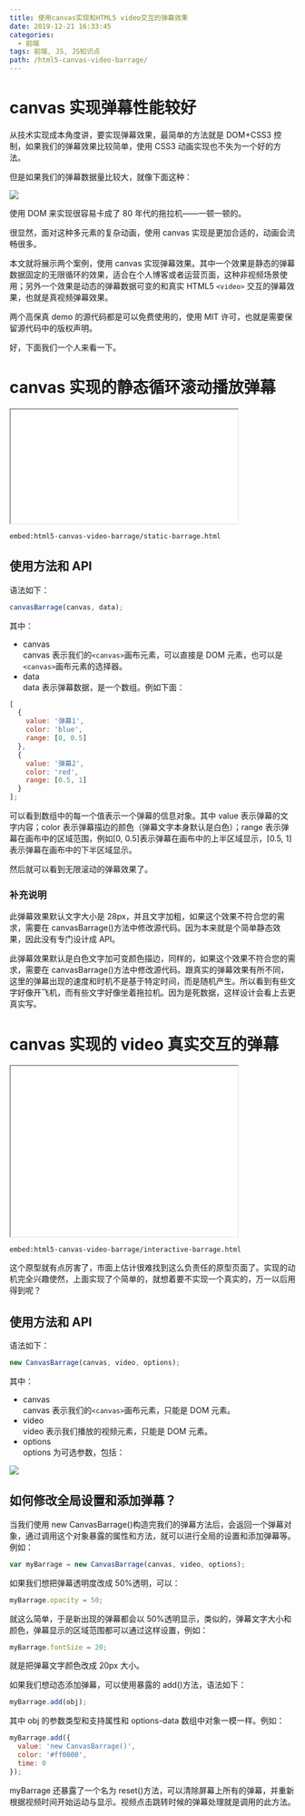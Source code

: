 ```yaml
---
title: 使用canvas实现和HTML5 video交互的弹幕效果
date: 2019-12-21 16:33:45
categories:
  - 前端
tags: 前端, JS, JS知识点
path: /html5-canvas-video-barrage/
---
```


# canvas 实现弹幕性能较好

从技术实现成本角度讲，要实现弹幕效果，最简单的方法就是 DOM+CSS3 控制，如果我们的弹幕效果比较简单，使用 CSS3 动画实现也不失为一个好的方法。

但是如果我们的弹幕数据量比较大，就像下面这种：

![](2019-12-21-16-34-45.png)

使用 DOM 来实现很容易卡成了 80 年代的拖拉机——一顿一顿的。

很显然，面对这种多元素的复杂动画，使用 canvas 实现是更加合适的，动画会流畅很多。

本文就将展示两个案例，使用 canvas 实现弹幕效果。其中一个效果是静态的弹幕数据固定的无限循环的效果，适合在个人博客或者运营页面，这种非视频场景使用；另外一个效果是动态的弹幕数据可变的和真实 HTML5 `<video>` 交互的弹幕效果，也就是真视频弹幕效果。

两个高保真 demo 的源代码都是可以免费使用的，使用 MIT 许可，也就是需要保留源代码中的版权声明。

好，下面我们一个人来看一下。

# canvas 实现的静态循环滚动播放弹幕

<iframe src="/examples/html5-canvas-video-barrage/static-barrage.html" width="400" height="200"></iframe>

`embed:html5-canvas-video-barrage/static-barrage.html`

## 使用方法和 API

语法如下：

```js
canvasBarrage(canvas, data);
```

其中：

-  canvas  
  canvas 表示我们的`<canvas>`画布元素，可以直接是 DOM 元素，也可以是`<canvas>`画布元素的选择器。
-  data  
  data 表示弹幕数据，是一个数组。例如下面：

  ```js
  [
    {
      value: '弹幕1',
      color: 'blue',
      range: [0, 0.5]
    },
    {
      value: '弹幕2',
      color: 'red',
      range: [0.5, 1]
    }
  ];
  ```

可以看到数组中的每一个值表示一个弹幕的信息对象。其中 value 表示弹幕的文字内容；color 表示弹幕描边的颜色（弹幕文字本身默认是白色）；range 表示弹幕在画布中的区域范围，例如[0, 0.5]表示弹幕在画布中的上半区域显示，[0.5, 1]表示弹幕在画布中的下半区域显示。

然后就可以看到无限滚动的弹幕效果了。

### 补充说明

此弹幕效果默认文字大小是 28px，并且文字加粗，如果这个效果不符合您的需求，需要在 canvasBarrage()方法中修改源代码。因为本来就是个简单静态效果，因此没有专门设计成 API。

此弹幕效果默认是白色文字加可变颜色描边，同样的，如果这个效果不符合您的需求，需要在 canvasBarrage()方法中修改源代码。跟真实的弹幕效果有所不同，这里的弹幕出现的速度和时机不是基于特定时间，而是随机产生。所以看到有些文字好像开飞机，而有些文字好像坐着拖拉机。因为是死数据，这样设计会看上去更真实写。

# canvas 实现的 video 真实交互的弹幕

<iframe src="/examples/html5-canvas-video-barrage/interactive-barrage.html" width="400" height="300"></iframe>

`embed:html5-canvas-video-barrage/interactive-barrage.html`

这个原型就有点厉害了，市面上估计很难找到这么负责任的原型页面了。实现的动机完全兴趣使然，上面实现了个简单的，就想着要不实现一个真实的，万一以后用得到呢？

## 使用方法和 API

语法如下：

```js
new CanvasBarrage(canvas, video, options);
```

其中：

-  canvas  
  canvas 表示我们的`<canvas>`画布元素，只能是 DOM 元素。
-  video  
  video 表示我们播放的视频元素，只能是 DOM 元素。
-  options  
  options 为可选参数，包括：

![](2019-12-23-01-49-36.png)

## 如何修改全局设置和添加弹幕？

当我们使用 new CanvasBarrage()构造完我们的弹幕方法后，会返回一个弹幕对象，通过调用这个对象暴露的属性和方法，就可以进行全局的设置和添加弹幕等。例如：

```js
var myBarrage = new CanvasBarrage(canvas, video, options);
```

如果我们想把弹幕透明度改成 50%透明，可以：

```js
myBarrage.opacity = 50;
```

就这么简单，于是新出现的弹幕都会以 50%透明显示，类似的，弹幕文字大小和颜色，弹幕显示的区域范围都可以通过这样设置，例如：

```js
myBarrage.fontSize = 20;
```

就是把弹幕文字颜色改成 20px 大小。

如果我们想动态添加弹幕，可以使用暴露的 add()方法，语法如下：

```js
myBarrage.add(obj);
```

其中 obj 的参数类型和支持属性和 options-data 数组中对象一模一样。例如：

```js
myBarrage.add({
  value: 'new CanvasBarrage()',
  color: '#ff0000',
  time: 0
});
```

myBarrage 还暴露了一个名为 reset()方法，可以清除屏幕上所有的弹幕，并重新根据视频时间开始运动与显示。视频点击跳转时候的弹幕处理就是调用的此方法。
